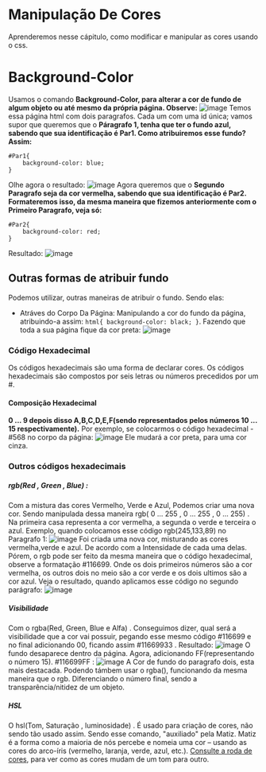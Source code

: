 # Manipulação De Cores
Aprenderemos nesse cápitulo, como modificar e manipular as cores usando o css. 

# Background-Color
Usamos o comando **Background-Color, para alterar a cor de fundo de algum objeto ou até mesmo da própria página. Observe:**
![image](https://github.com/Karlos-Eduardo-Mrqs/Construcao-Html-Css-Javascript/assets/172524894/6cc3bdea-0d38-4d8b-8433-d171456b09cf)
Temos essa página html com dois paragrafos. Cada um com uma id única; vamos supor que queremos que o **Páragrafo 1, tenha que ter o fundo azul, sabendo
que sua identificação é Par1. Como atribuiremos esse fundo? Assim:**
```
#Par1{
    background-color: blue;
}
```
Olhe agora o resultado:
![image](https://github.com/Karlos-Eduardo-Mrqs/Construcao-Html-Css-Javascript/assets/172524894/c7b84127-4b72-4a69-9e98-e76f1ac2e9bf)
Agora queremos que o **Segundo Paragrafo seja da cor vermelha, sabendo que sua identificação é Par2. Formateremos isso, da mesma maneira que fizemos anteriormente com
o Primeiro Paragrafo, veja só:**
```
#Par2{
    background-color: red;
}
```
Resultado:
![image](https://github.com/Karlos-Eduardo-Mrqs/Construcao-Html-Css-Javascript/assets/172524894/eee43cb2-5d83-4a30-bebd-d48e012bb7e7)

## Outras formas de atribuir fundo
Podemos utilizar, outras maneiras de atribuir o fundo. Sendo elas:
- Atráves do Corpo Da Página: Manipulando a cor do fundo da página, atribuindo-a assim: `` html{ background-color: black; } ``. Fazendo que toda a sua página fique da cor preta:
![image](https://github.com/Karlos-Eduardo-Mrqs/Construcao-Html-Css-Javascript/assets/172524894/bdcf54d4-0237-4f15-9d64-8a53cab9b34e)

### Código Hexadecimal
Os códigos hexadecimais são uma forma de declarar cores. Os códigos hexadecimais são compostos por seis letras ou números precedidos por um #.
#### Composição Hexadecimal 
**0 ... 9 depois disso A,B,C,D,E,F(sendo representados pelos números 10 ... 15 respectivamente).** Por exemplo, se colocarmos o código hexadecimal - #568 no corpo da página:
![image](https://github.com/Karlos-Eduardo-Mrqs/Construcao-Html-Css-Javascript/assets/172524894/76204efe-4396-4490-85aa-4e051688abc6)
Ele mudará a cor preta, para uma cor cinza.

### Outros códigos hexadecimais
##### rgb(Red , Green , Blue) :
Com a mistura das cores Vermelho, Verde e Azul, Podemos criar uma nova cor. Sendo manipulada dessa maneira rgb( 0 ... 255 , 0 ... 255 , 0 ... 255) . Na primeira casa representa a cor vermelha, a segunda o verde e terceira o azul. Exemplo, quando colocamos esse código rgb(245,133,89) no Paragrafo 1:
![image](https://github.com/Karlos-Eduardo-Mrqs/Construcao-Html-Css-Javascript/assets/172524894/1e14327d-bdad-4a21-8a4d-27e97dbeb787)
Foi criada uma nova cor, misturando as cores vermelha,verde e azul. De acordo com a Intensidade de cada uma delas.
Pórem, o rgb pode ser feito da mesma maneira que o código hexadecimal, observe a formatação #116699. Onde os dois primeiros números são a cor vermelha, os outros dois no meio são a cor verde e os dois ultimos são a cor azul. Veja o resultado, quando aplicamos esse código no segundo parágrafo:
![image](https://github.com/Karlos-Eduardo-Mrqs/Construcao-Html-Css-Javascript/assets/172524894/c8ec17b4-41f4-4c56-804e-5f2a8e16580e)
##### Visibilidade
Com o rgba(Red, Green, Blue e Alfa) . Conseguimos dizer, qual será a visibilidade que a cor vai possuir, pegando esse mesmo código #116699 e no final adicionando 00, ficando assim #11669933 . Resultado:
![image](https://github.com/Karlos-Eduardo-Mrqs/Construcao-Html-Css-Javascript/assets/172524894/1f983546-f2b3-42e2-a82e-99a65a228dcb)
O fundo desaparece dentro da página. Agora, adicionando FF(representando o número 15). #116699FF :
![image](https://github.com/Karlos-Eduardo-Mrqs/Construcao-Html-Css-Javascript/assets/172524894/a430fd87-f1f5-4a4b-a1d4-6ae239e42ff8)
A Cor de fundo do paragrafo dois, esta mais destacada. Podendo támbem usar o rgba(), funcionando da mesma maneira que o rgb. Diferenciando o número final, sendo a transparência/nitidez de um objeto.

##### HSL
O hsl(Tom, Saturação , luminosidade) . É usado para criação de cores, não sendo tão usado assim. Sendo esse comando, "auxiliado" pela Matiz.
Matiz é a forma como a maioria de nós percebe e nomeia uma cor – usando as cores do arco-íris (vermelho, laranja, verde, azul, etc.). [Consulte a roda de cores](https://www.xrite.com/pt-pt/blog/color-attributes-hue-chroma#:~:text=O%20que%20%C3%A9%20matiz%3F,de%20um%20tom%20para%20outro.), para ver como as cores mudam de um tom para outro.
